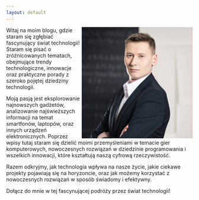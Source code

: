 ```yaml
---
layout: default
---
```


<img align="right" src="assets/photo.jpg" alt="..." width=300 height=300>  

Witaj na moim blogu, gdzie staram się zgłębiać fascynujący świat technologii! Staram się pisać o zróżnicowanych tematach, obejmujące trendy technologiczne, innowacje oraz praktyczne porady z szeroko pojętej dziedziny technologii.

Moją pasją jest eksplorowanie najnowszych gadżetów, analizowanie najświeższych informacji na temat smartfonów, laptopów, oraz innych urządzeń elektronicznych. Poprzez wpisy tutaj staram się dzielić moimi przemyśleniami w temacie gier komputerowych, nowoczesnych rozwiązań w dziedzinie programowania i wszelkich innowacji, które kształtują naszą cyfrową rzeczywistość.  

Razem odkryjmy, jak technologia wpływa na nasze życie, jakie ciekawe projekty pojawiają się na horyzoncie, oraz jak możemy korzystać z nowoczesnych rozwiązań w sposób świadomy i efektywny.

Dołącz do mnie w tej fascynującej podróży przez świat technologii!
